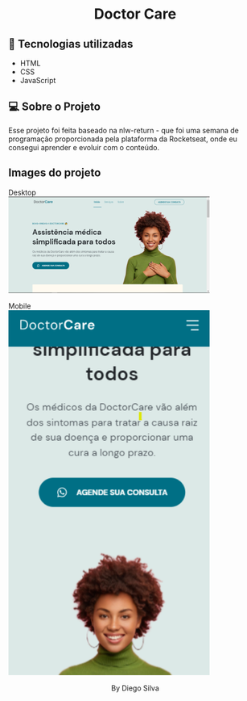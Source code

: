 ﻿<h1 align="center"> Doctor Care </h1>

## 🚀 Tecnologias utilizadas

- HTML
- CSS
- JavaScript

## 💻 Sobre o Projeto

Esse projeto foi feita baseado na nlw-return - que foi uma semana de programação proporcionada pela plataforma da Rocketseat, onde eu consegui aprender e evoluir com o conteúdo.
## Images do projeto

Desktop
<br>
<img alt="Imagem do projeto" title="Desktop" src="./images-readme/image-project.png" width="400px" />

Mobile
<br>
<img alt="Imagem do projeto" title="Mobile" src="./images-readme/image-project-1.png" width="400px" />

<p align="center"> By Diego Silva </p>
